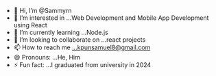 - 👋 Hi, I’m @Sammyrn
- 👀 I’m interested in ...Web Development and Mobile App Development using React
- 🌱 I’m currently learning ...Node.js
- 💞️ I’m looking to collaborate on ...react projects
- 📫 How to reach me ...kpunsamuel8@gmail.com 
- 😄 Pronouns: ...He, Him
- ⚡ Fun fact: ...I graduated from university in 2024

<!---
Sammyrn/Sammyrn is a ✨ special ✨ repository because its `README.md` (this file) appears on your GitHub profile.
You can click the Preview link to take a look at your changes.
--->
